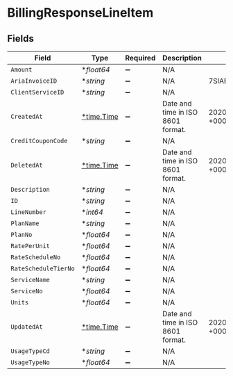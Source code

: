 # BillingResponseLineItem


## Fields

| Field                                      | Type                                       | Required                                   | Description                                | Example                                    |
| ------------------------------------------ | ------------------------------------------ | ------------------------------------------ | ------------------------------------------ | ------------------------------------------ |
| `Amount`                                   | **float64*                                 | :heavy_minus_sign:                         | N/A                                        |                                            |
| `AriaInvoiceID`                            | **string*                                  | :heavy_minus_sign:                         | N/A                                        | 7SlAESxcJ2zxHOV4gQ9y9X                     |
| `ClientServiceID`                          | **string*                                  | :heavy_minus_sign:                         | N/A                                        |                                            |
| `CreatedAt`                                | [*time.Time](https://pkg.go.dev/time#Time) | :heavy_minus_sign:                         | Date and time in ISO 8601 format.          | 2020-04-09 18:14:30 +0000 UTC              |
| `CreditCouponCode`                         | **string*                                  | :heavy_minus_sign:                         | N/A                                        |                                            |
| `DeletedAt`                                | [*time.Time](https://pkg.go.dev/time#Time) | :heavy_minus_sign:                         | Date and time in ISO 8601 format.          | 2020-04-09 18:14:30 +0000 UTC              |
| `Description`                              | **string*                                  | :heavy_minus_sign:                         | N/A                                        |                                            |
| `ID`                                       | **string*                                  | :heavy_minus_sign:                         | N/A                                        |                                            |
| `LineNumber`                               | **int64*                                   | :heavy_minus_sign:                         | N/A                                        |                                            |
| `PlanName`                                 | **string*                                  | :heavy_minus_sign:                         | N/A                                        |                                            |
| `PlanNo`                                   | **float64*                                 | :heavy_minus_sign:                         | N/A                                        |                                            |
| `RatePerUnit`                              | **float64*                                 | :heavy_minus_sign:                         | N/A                                        |                                            |
| `RateScheduleNo`                           | **float64*                                 | :heavy_minus_sign:                         | N/A                                        |                                            |
| `RateScheduleTierNo`                       | **float64*                                 | :heavy_minus_sign:                         | N/A                                        |                                            |
| `ServiceName`                              | **string*                                  | :heavy_minus_sign:                         | N/A                                        |                                            |
| `ServiceNo`                                | **float64*                                 | :heavy_minus_sign:                         | N/A                                        |                                            |
| `Units`                                    | **float64*                                 | :heavy_minus_sign:                         | N/A                                        |                                            |
| `UpdatedAt`                                | [*time.Time](https://pkg.go.dev/time#Time) | :heavy_minus_sign:                         | Date and time in ISO 8601 format.          | 2020-04-09 18:14:30 +0000 UTC              |
| `UsageTypeCd`                              | **string*                                  | :heavy_minus_sign:                         | N/A                                        |                                            |
| `UsageTypeNo`                              | **float64*                                 | :heavy_minus_sign:                         | N/A                                        |                                            |